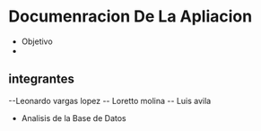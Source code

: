  # Documenracion De La Apliacion
- Objetivo
- 
## integrantes
--Leonardo vargas lopez
-- Loretto molina
-- Luis avila
- Analisis de la Base de Datos
